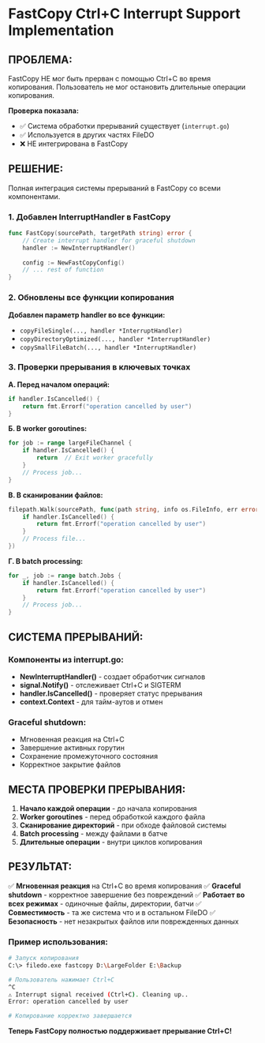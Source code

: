 FastCopy Ctrl+C Interrupt Support Implementation
===============================================

ПРОБЛЕМА:
---------
FastCopy НЕ мог быть прерван с помощью Ctrl+C во время копирования.
Пользователь не мог остановить длительные операции копирования.

**Проверка показала:**
- ✅ Система обработки прерываний существует (`interrupt.go`)
- ✅ Используется в других частях FileDO
- ❌ НЕ интегрирована в FastCopy

РЕШЕНИЕ:
--------
Полная интеграция системы прерываний в FastCopy со всеми компонентами.

### 1. Добавлен InterruptHandler в FastCopy

```go
func FastCopy(sourcePath, targetPath string) error {
    // Create interrupt handler for graceful shutdown
    handler := NewInterruptHandler()
    
    config := NewFastCopyConfig()
    // ... rest of function
}
```

### 2. Обновлены все функции копирования

**Добавлен параметр handler во все функции:**
- `copyFileSingle(..., handler *InterruptHandler)`
- `copyDirectoryOptimized(..., handler *InterruptHandler)`  
- `copySmallFileBatch(..., handler *InterruptHandler)`

### 3. Проверки прерывания в ключевых точках

**А. Перед началом операций:**
```go
if handler.IsCancelled() {
    return fmt.Errorf("operation cancelled by user")
}
```

**Б. В worker goroutines:**
```go
for job := range largeFileChannel {
    if handler.IsCancelled() {
        return  // Exit worker gracefully
    }
    // Process job...
}
```

**В. В сканировании файлов:**
```go
filepath.Walk(sourcePath, func(path string, info os.FileInfo, err error) error {
    if handler.IsCancelled() {
        return fmt.Errorf("operation cancelled by user")
    }
    // Process file...
})
```

**Г. В batch processing:**
```go
for _, job := range batch.Jobs {
    if handler.IsCancelled() {
        return fmt.Errorf("operation cancelled by user")
    }
    // Process job...
}
```

СИСТЕМА ПРЕРЫВАНИЙ:
-------------------

### Компоненты из interrupt.go:
- **NewInterruptHandler()** - создает обработчик сигналов
- **signal.Notify()** - отслеживает Ctrl+C и SIGTERM
- **handler.IsCancelled()** - проверяет статус прерывания
- **context.Context** - для тайм-аутов и отмен

### Graceful shutdown:
- Мгновенная реакция на Ctrl+C
- Завершение активных горутин
- Сохранение промежуточного состояния
- Корректное закрытие файлов

МЕСТА ПРОВЕРКИ ПРЕРЫВАНИЯ:
--------------------------

1. **Начало каждой операции** - до начала копирования
2. **Worker goroutines** - перед обработкой каждого файла
3. **Сканирование директорий** - при обходе файловой системы
4. **Batch processing** - между файлами в батче
5. **Длительные операции** - внутри циклов копирования

РЕЗУЛЬТАТ:
----------
✅ **Мгновенная реакция** на Ctrl+C во время копирования
✅ **Graceful shutdown** - корректное завершение без повреждений
✅ **Работает во всех режимах** - одиночные файлы, директории, батчи
✅ **Совместимость** - та же система что и в остальном FileDO
✅ **Безопасность** - нет незакрытых файлов или поврежденных данных

### Пример использования:
```bash
# Запуск копирования
C:\> filedo.exe fastcopy D:\LargeFolder E:\Backup

# Пользователь нажимает Ctrl+C
^C
⚠ Interrupt signal received (Ctrl+C). Cleaning up..
Error: operation cancelled by user

# Копирование корректно завершается
```

**Теперь FastCopy полностью поддерживает прерывание Ctrl+C!**

